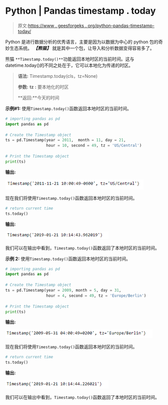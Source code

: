 # Python | Pandas timestamp . today

> 原文:[https://www . geesforgeks . org/python-pandas-timestamp-today/](https://www.geeksforgeeks.org/python-pandas-timestamp-today/)

Python 是进行数据分析的优秀语言，主要是因为以数据为中心的 python 包的奇妙生态系统。 ***【熊猫】*** 就是其中一个包，让导入和分析数据变得容易多了。

熊猫 `**Timestamp.today()**`功能返回本地时区的当前时间。这与 datetime.today()的不同之处在于，它可以本地化为传递的时区。

> **语法:** Timestamp.today(cls，tz=None)
> 
> **参数:**
> **tz :** 要本地化的时区
> 
> **返回:**今天的时间

**示例#1:** 使用`Timestamp.today()`函数返回本地时区的当前时间。

```py
# importing pandas as pd
import pandas as pd

# Create the Timestamp object
ts = pd.Timestamp(year = 2011,  month = 11, day = 21, 
                  hour = 10, second = 49, tz = 'US/Central') 

# Print the Timestamp object
print(ts)
```

**输出:**

![](img/46bacf48d4678c79bc6cd69f1866e796.png)

现在我们将使用`Timestamp.today()`函数返回本地时区的当前时间。

```py
# return current time
ts.today()
```

**输出:**

![](img/64076cf38b371bb5d0f0d62ab6ba8d9c.png)

我们可以在输出中看到，`Timestamp.today()`函数返回了本地时区的当前时间。

**示例 2:** 使用`Timestamp.today()`函数返回本地时区的当前时间。

```py
# importing pandas as pd
import pandas as pd

# Create the Timestamp object
ts = pd.Timestamp(year = 2009, month = 5, day = 31, 
                  hour = 4, second = 49, tz = 'Europe/Berlin')

# Print the Timestamp object
print(ts)
```

**输出:**

![](img/d98f3b94a4739afa3c5c3e1b0193125e.png)

现在我们将使用`Timestamp.today()`函数返回本地时区的当前时间。

```py
# return current time
ts.today()
```

**输出:**

![](img/805eec3cea5fb30fad94f4d43de4b16e.png)

我们可以在输出中看到，`Timestamp.today()`函数返回了本地时区的当前时间。